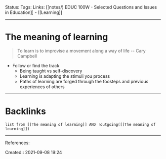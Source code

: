 Status: 
Tags: 
Links: [[notes/) EDUC 100W - Selected Questions and Issues in Education]] - [[Learning]]
___
# The meaning of learning
> To learn is to improvise a movement along a way of life
>-- Cary Campbell

- Follow or find the track
	- Being taught vs self-discovery
	- Learning is adapting the stimuli you process
	- Paths of learning are forged through the foosteps and previous experiences of others
___
# Backlinks
```dataview
list from [[The meaning of learning]] AND !outgoing([[The meaning of learning]])
```
___
References:

Created:: 2021-09-08 19:24
